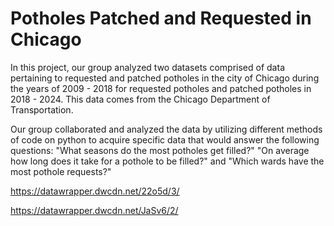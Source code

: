 # Potholes Patched and Requested in Chicago

In this project, our group analyzed two datasets comprised of data pertaining to requested and patched potholes in the city of Chicago during the years of 2009 - 2018 for requested potholes and patched potholes in 2018 - 2024. This data comes from the Chicago Department of Transportation.

Our group collaborated and analyzed the data by utilizing different methods of code on python to acquire specific data that would answer the following questions: "What seasons do the most potholes get filled?" "On average how long does it take for a pothole to be filled?" and "Which wards have the most pothole requests?"

https://datawrapper.dwcdn.net/22o5d/3/

https://datawrapper.dwcdn.net/JaSv6/2/
